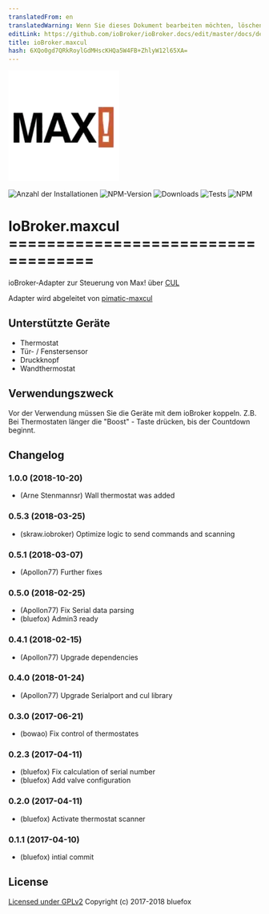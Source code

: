 ```yaml
---
translatedFrom: en
translatedWarning: Wenn Sie dieses Dokument bearbeiten möchten, löschen Sie bitte das Feld "translationsFrom". Andernfalls wird dieses Dokument automatisch erneut übersetzt
editLink: https://github.com/ioBroker/ioBroker.docs/edit/master/docs/de/adapterref/iobroker.maxcul/README.md
title: ioBroker.maxcul
hash: 6XQo0gd7QRkRoylGdMHscKHQa5W4FB+ZhlyW12l65XA=
---
```

![Logo](../../../en/adapterref/iobroker.maxcul/admin/maxcul.png)

![Anzahl der Installationen](http://iobroker.live/badges/maxcul-stable.svg)
![NPM-Version](http://img.shields.io/npm/v/iobroker.maxcul.svg)
![Downloads](https://img.shields.io/npm/dm/iobroker.maxcul.svg)
![Tests](https://travis-ci.org/ioBroker/ioBroker.maxcul.svg?branch=master)
![NPM](https://nodei.co/npm/iobroker.maxcul.png?downloads=true)

# IoBroker.maxcul ===================================
ioBroker-Adapter zur Steuerung von Max! über [CUL](http://busware.de/tiki-index.php?page=CUL)

Adapter wird abgeleitet von [pimatic-maxcul](https://github.com/fbeek/pimatic-maxcul)

## Unterstützte Geräte
- Thermostat
- Tür- / Fenstersensor
- Druckknopf
- Wandthermostat

## Verwendungszweck
Vor der Verwendung müssen Sie die Geräte mit dem ioBroker koppeln.
Z.B. Bei Thermostaten länger die "Boost" - Taste drücken, bis der Countdown beginnt.

## Changelog
### 1.0.0 (2018-10-20)
* (Arne Stenmannsr) Wall thermostat was added

### 0.5.3 (2018-03-25)
* (skraw.iobroker) Optimize logic to send commands and scanning

### 0.5.1 (2018-03-07)
* (Apollon77) Further fixes

### 0.5.0 (2018-02-25)
* (Apollon77) Fix Serial data parsing
* (bluefox) Admin3 ready

### 0.4.1 (2018-02-15)
* (Apollon77) Upgrade dependencies

### 0.4.0 (2018-01-24)
* (Apollon77) Upgrade Serialport and cul library

### 0.3.0 (2017-06-21)
* (bowao) Fix control of thermostates

### 0.2.3 (2017-04-11)
* (bluefox) Fix calculation of serial number
* (bluefox) Add valve configuration

### 0.2.0 (2017-04-11)
* (bluefox) Activate thermostat scanner

### 0.1.1 (2017-04-10)
* (bluefox) intial commit

## License

[Licensed under GPLv2](LICENSE) Copyright (c) 2017-2018 bluefox